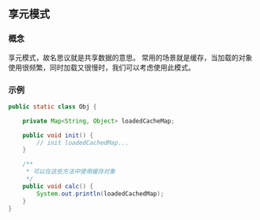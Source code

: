 ## 享元模式

### 概念

享元模式，故名思议就是共享数据的意思。
常用的场景就是缓存，当加载的对象使用很频繁，同时加载又很慢时，我们可以考虑使用此模式。

### 示例

```java
public static class Obj {

    private Map<String, Object> loadedCacheMap;

    public void init() {
        // init loadedCachedMap...
    }

    /**
     * 可以在这些方法中使用缓存对象
     */
    public void calc() {
        System.out.println(loadedCachedMap);
    }
}
```